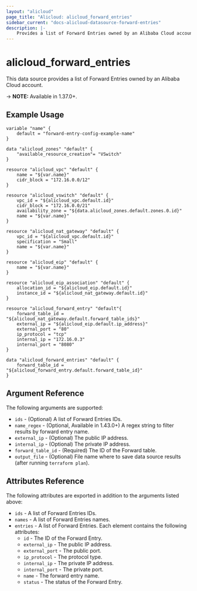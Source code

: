 ```yaml
---
layout: "alicloud"
page_title: "Alicloud: alicloud_forward_entries"
sidebar_current: "docs-alicloud-datasource-forward-entries"
description: |-
    Provides a list of Forward Entries owned by an Alibaba Cloud account.
---
```


# alicloud\_forward\_entries

This data source provides a list of Forward Entries owned by an Alibaba Cloud account.

-> **NOTE:** Available in 1.37.0+.

## Example Usage

```
variable "name" {
	default = "forward-entry-config-example-name"
}

data "alicloud_zones" "default" {
	"available_resource_creation"= "VSwitch"
}

resource "alicloud_vpc" "default" {
	name = "${var.name}"
	cidr_block = "172.16.0.0/12"
}

resource "alicloud_vswitch" "default" {
	vpc_id = "${alicloud_vpc.default.id}"
	cidr_block = "172.16.0.0/21"
	availability_zone = "${data.alicloud_zones.default.zones.0.id}"
	name = "${var.name}"
}

resource "alicloud_nat_gateway" "default" {
	vpc_id = "${alicloud_vpc.default.id}"
	specification = "Small"
	name = "${var.name}"
}

resource "alicloud_eip" "default" {
	name = "${var.name}"
}

resource "alicloud_eip_association" "default" {
	allocation_id = "${alicloud_eip.default.id}"
	instance_id = "${alicloud_nat_gateway.default.id}"
}

resource "alicloud_forward_entry" "default"{
	forward_table_id = "${alicloud_nat_gateway.default.forward_table_ids}"
	external_ip = "${alicloud_eip.default.ip_address}"
	external_port = "80"
	ip_protocol = "tcp"
	internal_ip = "172.16.0.3"
	internal_port = "8080"
}

data "alicloud_forward_entries" "default" {
    forward_table_id = "${alicloud_forward_entry.default.forward_table_id}"
}
```

## Argument Reference

The following arguments are supported:

* `ids` - (Optional) A list of Forward Entries IDs.
* `name_regex` - (Optional, Available in 1.43.0+) A regex string to filter results by forward entry name.
* `external_ip` - (Optional) The public IP address.
* `internal_ip` - (Optional) The private IP address.
* `forward_table_id` - (Required) The ID of the Forward table.
* `output_file` - (Optional) File name where to save data source results (after running `terraform plan`).

## Attributes Reference

The following attributes are exported in addition to the arguments listed above:

* `ids` - A list of Forward Entries IDs.
* `names` - A list of Forward Entries names.
* `entries` - A list of Forward Entries. Each element contains the following attributes:
  * `id` - The ID of the Forward Entry.
  * `external_ip` - The public IP address.
  * `external_port` - The public port.
  * `ip_protocol` - The protocol type.
  * `internal_ip` - The private IP address.
  * `internal_port` - The private port.
  * `name` - The forward entry name.
  * `status` - The status of the Forward Entry.

